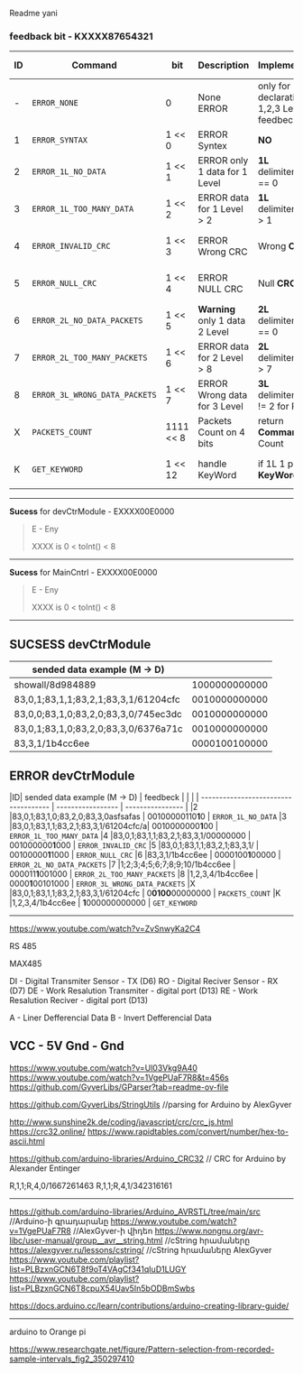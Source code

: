 Readme yani

### feedback bit - KXXXX87654321

|ID|Command                        | bit        | Description                    | Implementation                              | devCtrModule instruction        | MainCntrl |
|--| ----------------------------- | ---------- | ------------------------------ | ------------------------------------------- | ------------------------------- |-----------|
|- | `ERROR_NONE`                  | 0          | None ERROR                     | only for declaration 1,2,3 Level feedbeck   | -                               | -
|1 | `ERROR_SYNTAX`                | 1 << 0     | ERROR Syntex                   | **NO**                                      | -                               | -
|2 | `ERROR_1L_NO_DATA`            | 1 << 1     | ERROR only 1 data for 1 Level  | **1L**  delimiters1L[0] == 0                | Don't Processing, Send again    | Send again
|3 | `ERROR_1L_TOO_MANY_DATA`      | 1 << 2     | ERROR data for 1 Level > 2     | **1L**  delimiters1L[0] > 1                 | Don't Processing, Send again    | Send again
|4 | `ERROR_INVALID_CRC`           | 1 << 3     | ERROR Wrong CRC                | Wrong **CRC**                               | Don't Processing, Send again    | Send again
|5 | `ERROR_NULL_CRC`              | 1 << 4     | ERROR NULL CRC                 | Null **CRC**                                | Don't Processing, Send again    | Send again
|6 | `ERROR_2L_NO_DATA_PACKETS`    | 1 << 5     | **Warning** only 1 data 2 Level| **2L**  delimiters2L[0] == 0                | Do                              | OK
|7 | `ERROR_2L_TOO_MANY_PACKETS`   | 1 << 6     | ERROR data for 2 Level > 8     | **2L**  delimiters2L[0] > 7                 | **Do size=8, Send next?**       | Send next?
|8 | `ERROR_3L_WRONG_DATA_PACKETS` | 1 << 7     | ERROR Wrong data for 3 Level   | **3L**  delimiters3L[0] != 2 for ROW        | Don't Processing, Send again    | Send again
|X | `PACKETS_COUNT`               | 1111 << 8  | Packets Count on 4 bits        | return **Commands** Count                   | size for loop                   | -
|K | `GET_KEYWORD`                 | 1 << 12    | handle KeyWord                 | if 1L 1 part is **KeyWord**                 | Don't Processing, do **KeyWord**| -

----------------------------------------------------------------------------------------------------------------------------------------------------------------------------------------------
**Sucess** for devCtrModule - EXXXX00E0000 
>E - Eny
>
>XXXX is 0 < toInt() < 8
----------------------------------------------------------------------------------------------------------------------------------------------------------------------------------------------
**Sucess** for MainCntrl - EXXXX00E0000 
>E - Eny
>
>XXXX is 0 < toInt() < 8
----------------------------------------------------------------------------------------------------------------------------------------------------------------------------------------------
## SUCSESS devCtrModule
| sended data example (M -> D)       |               |
| ---------------------------------- | ------------- |
|showall/8d984889                    | 1000000000000
|83,0,1;83,1,1;83,2,1;83,3,1/61204cfc| 0010000000000
|83,0,0;83,1,0;83,2,0;83,3,0/745ec3dc| 0010000000000
|83,0,1;83,1,0;83,2,0;83,3,0/6376a71c| 0010000000000
|83,3,1/1b4cc6ee                     | 0000100100000


## ERROR devCtrModule

|ID| sended data example (M -> D)         | feedbeck          |          |
|  | ------------------------------------ | ----------------- | ---------------- |
|2 |83,0,1;83,1,0;83,2,0;83,3,0asfsafas   | 00100000110**1**0 | `ERROR_1L_NO_DATA`
|3 |83,0,1;83,1,1;83,2,1;83,3,1/61204cfc/a| 0010000000**1**00 | `ERROR_1L_TOO_MANY_DATA`
|4 |83,0,1;83,1,1;83,2,1;83,3,1/00000000  | 001000000**1**000 | `ERROR_INVALID_CRC`
|5 |83,0,1;83,1,1;83,2,1;83,3,1/          | 00100000**1**1000 | `ERROR_NULL_CRC`
|6 |83,3,1/1b4cc6ee                       | 0000100**1**00000 | `ERROR_2L_NO_DATA_PACKETS`
|7 |1;2;3;4;5;6;7;8;9;10/1b4cc6ee         | 000011**1**001000 | `ERROR_2L_TOO_MANY_PACKETS`
|8 |1,2,3,4/1b4cc6ee                      | 0000**1**00101000 | `ERROR_3L_WRONG_DATA_PACKETS`
|X |83,0,1;83,1,1;83,2,1;83,3,1/61204cfc  | 0**0100**00000000 | `PACKETS_COUNT`
|K |1,2,3,4/1b4cc6ee                      | **1**000000000000 | `GET_KEYWORD`













--------------------------------------------------------------------------------------------------------
https://www.youtube.com/watch?v=ZvSnwyKa2C4

RS 485

MAX485

DI - Digital Transmiter Sensor - TX (D6)
RO - Digital Reciver Sensor - RX (D7)
DE - Work Resalution Transmiter - digital port (D13)
RE - Work Resalution Reciver - digital port (D13)

A - Liner Defferencial Data
B - Invert Defferencial Data

VCC - 5V
Gnd - Gnd
--------------------------------------------------------------------------------------------------------
https://www.youtube.com/watch?v=Ul03Vkg9A40
https://www.youtube.com/watch?v=1VgePUaF7R8&t=456s
https://github.com/GyverLibs/GParser?tab=readme-ov-file

https://github.com/GyverLibs/StringUtils                     //parsing for Arduino by AlexGyver

http://www.sunshine2k.de/coding/javascript/crc/crc_js.html
https://crc32.online/
https://www.rapidtables.com/convert/number/hex-to-ascii.html

https://github.com/arduino-libraries/Arduino_CRC32             // CRC for Arduino by Alexander Entinger


R,1,1;R,4,0/1667261463
R,1,1;R,4,1/342316161

--------------------------------------------------------------------------------------------------------

https://github.com/arduino-libraries/Arduino_AVRSTL/tree/main/src            //Arduino-ի գրադարանը
https://www.youtube.com/watch?v=1VgePUaF7R8                                  //AlexGyver-ի վիդեո
https://www.nongnu.org/avr-libc/user-manual/group__avr__string.html          //cString հրամաները
https://alexgyver.ru/lessons/cstring/                                        //cString հրամաները AlexGyver
https://www.youtube.com/playlist?list=PLBzxnGCN6T8f9oT4VAgCf341qIuD1LUGY
https://www.youtube.com/playlist?list=PLBzxnGCN6T8cpuX54Uav5In5bODBmSwbs

https://docs.arduino.cc/learn/contributions/arduino-creating-library-guide/



--------------------------------------------------------------------------------------------------------
arduino to Orange pi

https://www.researchgate.net/figure/Pattern-selection-from-recorded-sample-intervals_fig2_350297410
